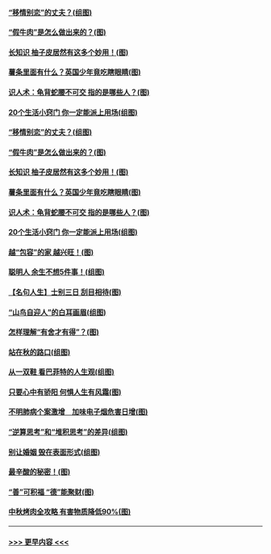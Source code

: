 #### [“移情别恋”的丈夫？(组图)](../pages/p8/907644.md?t=09180144) 
#### [“假牛肉”是怎么做出来的？(图)](../pages/p8/907668.md?t=09180144) 
#### [长知识 柚子皮居然有这多个妙用！(图)](../pages/p8/907425.md?t=09180144) 
#### [薯条里面有什么？英国少年竟吃瞎眼睛(图)](../pages/p8/907381.md?t=09180144) 
#### [识人术：龟背蛇腰不可交 指的是哪些人？(图)](../pages/p8/907503.md?t=09180144) 
#### [20个生活小窍门 你一定能派上用场(组图)](../pages/p8/907510.md?t=09180144) 
#### [“移情别恋”的丈夫？(组图)](../pages/p8/907644.md?t=09180144) 
#### [“假牛肉”是怎么做出来的？(图)](../pages/p8/907668.md?t=09180144) 
#### [长知识 柚子皮居然有这多个妙用！(图)](../pages/p8/907425.md?t=09180144) 
#### [薯条里面有什么？英国少年竟吃瞎眼睛(图)](../pages/p8/907381.md?t=09180144) 
#### [识人术：龟背蛇腰不可交 指的是哪些人？(图)](../pages/p8/907503.md?t=09180144) 
#### [20个生活小窍门 你一定能派上用场(组图)](../pages/p8/907510.md?t=09180144) 
#### [越“包容”的家 越兴旺！(图)](../pages/p8/907328.md?t=09180144) 
#### [聪明人 余生不想5件事！(组图)](../pages/p8/907364.md?t=09180144) 
#### [【名句人生】士别三日 刮目相待(图)](../pages/p8/906988.md?t=09180144) 
#### [“山鸟自迎人”的白耳画眉(组图)](../pages/p8/907332.md?t=09180144) 
#### [怎样理解“有舍才有得”？(图)](../pages/p8/906872.md?t=09180144) 
#### [站在秋的路口(组图)](../pages/p8/906914.md?t=09180144) 
#### [从一双鞋 看巴菲特的人生观(组图)](../pages/p8/907311.md?t=09180144) 
#### [只要心中有骄阳 何惧人生有风霜(图)](../pages/p8/907320.md?t=09180144) 
#### [不明肺病个案激增　加味电子烟危害日增(图)](../pages/p8/907307.md?t=09180144) 
#### [“逆算思考”和“堆积思考”的差异(组图)](../pages/p8/907229.md?t=09180144) 
#### [别让婚姻 毁在表面形式(组图)](../pages/p8/907118.md?t=09180144) 
#### [最辛酸的秘密！(图)](../pages/p8/906327.md?t=09180144) 
#### [“善”可积福 “德”能聚财(图)](../pages/p8/906906.md?t=09180144) 
#### [中秋烤肉全攻略 有害物质降低90%(图)](../pages/p8/907227.md?t=09180144) 

----
#### [ >>> 更早内容 <<< ](../indexes/p8-earlier.md)
